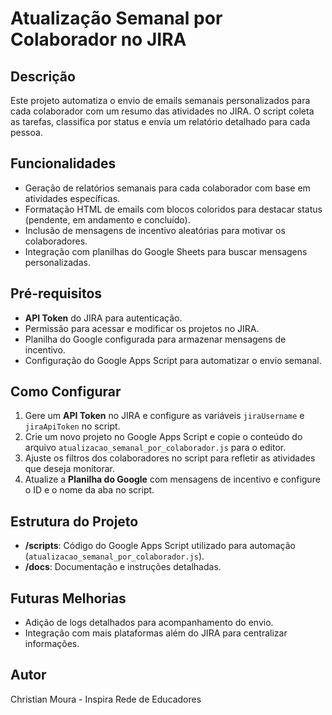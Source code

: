 # Atualização Semanal por Colaborador no JIRA

## Descrição
Este projeto automatiza o envio de emails semanais personalizados para cada colaborador com um resumo das atividades no JIRA. O script coleta as tarefas, classifica por status e envia um relatório detalhado para cada pessoa.

## Funcionalidades
- Geração de relatórios semanais para cada colaborador com base em atividades específicas.
- Formatação HTML de emails com blocos coloridos para destacar status (pendente, em andamento e concluído).
- Inclusão de mensagens de incentivo aleatórias para motivar os colaboradores.
- Integração com planilhas do Google Sheets para buscar mensagens personalizadas.

## Pré-requisitos
- **API Token** do JIRA para autenticação.
- Permissão para acessar e modificar os projetos no JIRA.
- Planilha do Google configurada para armazenar mensagens de incentivo.
- Configuração do Google Apps Script para automatizar o envio semanal.

## Como Configurar
1. Gere um **API Token** no JIRA e configure as variáveis `jiraUsername` e `jiraApiToken` no script.
2. Crie um novo projeto no Google Apps Script e copie o conteúdo do arquivo `atualizacao_semanal_por_colaborador.js` para o editor.
3. Ajuste os filtros dos colaboradores no script para refletir as atividades que deseja monitorar.
4. Atualize a **Planilha do Google** com mensagens de incentivo e configure o ID e o nome da aba no script.

## Estrutura do Projeto
- **/scripts**: Código do Google Apps Script utilizado para automação (`atualizacao_semanal_por_colaborador.js`).
- **/docs**: Documentação e instruções detalhadas.

## Futuras Melhorias
- Adição de logs detalhados para acompanhamento do envio.
- Integração com mais plataformas além do JIRA para centralizar informações.

## Autor
Christian Moura - Inspira Rede de Educadores


